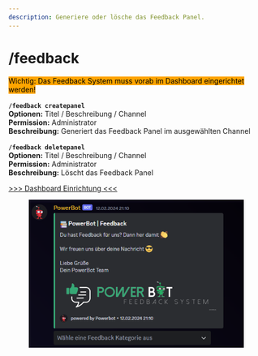 ```yaml
---
description: Generiere oder lösche das Feedback Panel.
---
```


# /feedback

<mark style="background-color:orange;">Wichtig: Das Feedback System muss vorab im Dashboard eingerichtet werden!</mark>

**`/feedback createpanel`**\
**Optionen:** Titel / Beschreibung / Channel\
**Permission:** Administrator\
**Beschreibung:** Generiert das Feedback Panel im ausgewählten Channel

**`/feedback deletepanel`**\
**Optionen:** Titel / Beschreibung / Channel\
**Permission:** Administrator\
**Beschreibung:** Löscht das Feedback Panel

[>>> Dashboard Einrichtung <<<](../../dashboard/feedback-settings.md)

<div align="left">

<figure><img src="../../.gitbook/assets/image (1).png" alt=""><figcaption></figcaption></figure>

</div>
